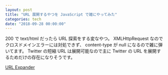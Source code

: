 ```yaml
---
layout: post
title: "URL 展開するやつを JavaScript で雑にやってみた"
categories: tech
date: "2018-09-28 00:00:00"
---
```


200 で text/html だったら URL 探索をする変なやつ。
XMLHttpRequest なのでクロスドメインエラーには対処できず、 content-type が null になるので雑に弾いてます。
Twitter の短縮 URL は展開可能なので主に Twitter の URL を展開するためだけの存在になりそうです。

[URL Expander](https://tanjoin.github.io/url-expander/)